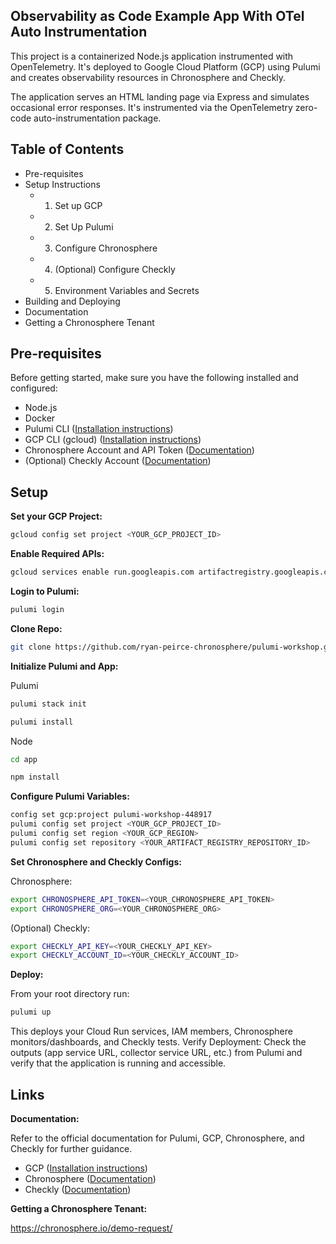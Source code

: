 ## Observability as Code Example App With OTel Auto Instrumentation 

This project is a containerized Node.js application instrumented with OpenTelemetry. It's deployed to Google Cloud Platform (GCP) using Pulumi and creates observability resources in Chronosphere and Checkly.

The application serves an HTML landing page via Express and simulates occasional error responses. It's instrumented via the OpenTelemetry zero-code auto-instrumentation package.

## Table of Contents

- Pre-requisites
- Setup Instructions
    - 1. Set up GCP
    - 2. Set Up Pulumi
    - 3. Configure Chronosphere
    - 4. (Optional) Configure Checkly
    - 5. Environment Variables and Secrets
- Building and Deploying
- Documentation
- Getting a Chronosphere Tenant

## Pre-requisites

Before getting started, make sure you have the following installed and configured:

- Node.js 
- Docker 
- Pulumi CLI ([Installation instructions](https://www.pulumi.com/docs/get-started/install/))
- GCP CLI (gcloud) ([Installation instructions](https://cloud.google.com/sdk/docs/install))
- Chronosphere Account and API Token ([Documentation](https://docs.chronosphere.io))
- (Optional) Checkly Account ([Documentation](https://checklyhq.com))

## Setup 

**Set your GCP Project:**

```bash
gcloud config set project <YOUR_GCP_PROJECT_ID>
```

**Enable Required APIs:**

```bash
gcloud services enable run.googleapis.com artifactregistry.googleapis.com
```

**Login to Pulumi:**

```bash
pulumi login
```

**Clone Repo:**

```bash
git clone https://github.com/ryan-peirce-chronosphere/pulumi-workshop.git
```

**Initialize Pulumi and App:**

Pulumi
```bash
pulumi stack init
```

```bash
pulumi install
```

Node
```bash
cd app
```

```bash
npm install
```

**Configure Pulumi Variables:**

```bash
config set gcp:project pulumi-workshop-448917
pulumi config set project <YOUR_GCP_PROJECT_ID>
pulumi config set region <YOUR_GCP_REGION>
pulumi config set repository <YOUR_ARTIFACT_REGISTRY_REPOSITORY_ID>
```

**Set Chronosphere and Checkly Configs:**

Chronosphere:
```bash
export CHRONOSPHERE_API_TOKEN=<YOUR_CHRONOSPHERE_API_TOKEN>
export CHRONOSPHERE_ORG=<YOUR_CHRONOSPHERE_ORG>
```
(Optional) Checkly:
```bash
export CHECKLY_API_KEY=<YOUR_CHECKLY_API_KEY>
export CHECKLY_ACCOUNT_ID=<YOUR_CHECKLY_ACCOUNT_ID>
```

**Deploy:**

From your root directory run:
```bash
pulumi up
```
This deploys your Cloud Run services, IAM members, Chronosphere monitors/dashboards, and Checkly tests.
Verify Deployment:
Check the outputs (app service URL, collector service URL, etc.) from Pulumi and verify that the application is running and accessible.

## Links

**Documentation:**

Refer to the official documentation for Pulumi, GCP, Chronosphere, and Checkly for further guidance.
- GCP ([Installation instructions](https://www.pulumi.com/docs/iac/clouds/gcp/))
- Chronosphere ([Documentation](https://www.pulumi.com/registry/packages/chronosphere/))
- Checkly ([Documentation](https://www.pulumi.com/registry/packages/checkly/))

**Getting a Chronosphere Tenant:**

https://chronosphere.io/demo-request/